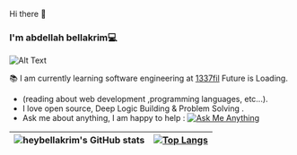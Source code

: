  Hi there 👋

### I'm abdellah bellakrim💻
![Alt Text](https://github.com/heybellakrim/gifs/blob/45b5ed963b3e70cf8d31e05aca261f77d42e9fa9/3otv.gif)

📚 I am currently learning software engineering at [1337fil](https://1337.ma/) Future is Loading.
 * (reading about web development ,programming languages, etc...).
 * I love open source, Deep Logic Building & Problem Solving .
 * Ask me about anything, I am happy to help : <a href="mailto:bellakrim2032@gmail.com"><img alt="Ask Me Anything" src="https://img.shields.io/badge/-Ask_me_anything-blueviolet?style=flat&logo=Gmail&logoColor=white" /></a>


<p align="center">
</p>


| ![heybellakrim's GitHub stats](https://github-readme-stats.vercel.app/api?username=heybellakrim&theme=dark&show_icons=true) | [![Top Langs](https://github-readme-stats.vercel.app/api/top-langs/?username=heybellakrim&layout=compact)](https://github.com/heybellakrim/github-readme-stats) |
|:-:|:-:|

